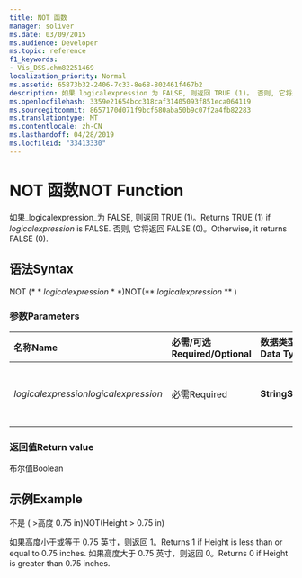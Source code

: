 ```yaml
---
title: NOT 函数
manager: soliver
ms.date: 03/09/2015
ms.audience: Developer
ms.topic: reference
f1_keywords:
- Vis_DSS.chm82251469
localization_priority: Normal
ms.assetid: 65873b32-2406-7c33-8e68-802461f467b2
description: 如果 logicalexpression 为 FALSE, 则返回 TRUE (1)。 否则, 它将返回 FALSE (0)。
ms.openlocfilehash: 3359e21654bcc318caf31405093f851eca064119
ms.sourcegitcommit: 8657170d071f9bcf680aba50b9c07f2a4fb82283
ms.translationtype: MT
ms.contentlocale: zh-CN
ms.lasthandoff: 04/28/2019
ms.locfileid: "33413330"
---
```

# <a name="not-function"></a><span data-ttu-id="1b148-104">NOT 函数</span><span class="sxs-lookup"><span data-stu-id="1b148-104">NOT Function</span></span>

<span data-ttu-id="1b148-105">如果_logicalexpression_为 FALSE, 则返回 TRUE (1)。</span><span class="sxs-lookup"><span data-stu-id="1b148-105">Returns TRUE (1) if  _logicalexpression_ is FALSE.</span></span> <span data-ttu-id="1b148-106">否则, 它将返回 FALSE (0)。</span><span class="sxs-lookup"><span data-stu-id="1b148-106">Otherwise, it returns FALSE (0).</span></span> 
  
## <a name="syntax"></a><span data-ttu-id="1b148-107">语法</span><span class="sxs-lookup"><span data-stu-id="1b148-107">Syntax</span></span>

<span data-ttu-id="1b148-108">NOT (\* \* *logicalexpression* \* \*)</span><span class="sxs-lookup"><span data-stu-id="1b148-108">NOT(\*\* *logicalexpression* \*\* )</span></span> 
  
### <a name="parameters"></a><span data-ttu-id="1b148-109">参数</span><span class="sxs-lookup"><span data-stu-id="1b148-109">Parameters</span></span>

|<span data-ttu-id="1b148-110">**名称**</span><span class="sxs-lookup"><span data-stu-id="1b148-110">**Name**</span></span>|<span data-ttu-id="1b148-111">**必需/可选**</span><span class="sxs-lookup"><span data-stu-id="1b148-111">**Required/Optional**</span></span>|<span data-ttu-id="1b148-112">**数据类型**</span><span class="sxs-lookup"><span data-stu-id="1b148-112">**Data Type**</span></span>|<span data-ttu-id="1b148-113">**说明**</span><span class="sxs-lookup"><span data-stu-id="1b148-113">**Description**</span></span>|
|:-----|:-----|:-----|:-----|
| <span data-ttu-id="1b148-114">_logicalexpression_</span><span class="sxs-lookup"><span data-stu-id="1b148-114">_logicalexpression_</span></span> <br/> |<span data-ttu-id="1b148-115">必需</span><span class="sxs-lookup"><span data-stu-id="1b148-115">Required</span></span>  <br/> |<span data-ttu-id="1b148-116">**String**</span><span class="sxs-lookup"><span data-stu-id="1b148-116">**String**</span></span> <br/> |<span data-ttu-id="1b148-117">要计算的逻辑表达式。</span><span class="sxs-lookup"><span data-stu-id="1b148-117">The logical expression to evaluate.</span></span>  <br/> |
   
### <a name="return-value"></a><span data-ttu-id="1b148-118">返回值</span><span class="sxs-lookup"><span data-stu-id="1b148-118">Return value</span></span>

<span data-ttu-id="1b148-119">布尔值</span><span class="sxs-lookup"><span data-stu-id="1b148-119">Boolean</span></span>
  
## <a name="example"></a><span data-ttu-id="1b148-120">示例</span><span class="sxs-lookup"><span data-stu-id="1b148-120">Example</span></span>

<span data-ttu-id="1b148-121">不是 ( \>高度 0.75 in)</span><span class="sxs-lookup"><span data-stu-id="1b148-121">NOT(Height \> 0.75 in)</span></span> 
  
<span data-ttu-id="1b148-122">如果高度小于或等于 0.75 英寸，则返回 1。</span><span class="sxs-lookup"><span data-stu-id="1b148-122">Returns 1 if Height is less than or equal to 0.75 inches.</span></span> <span data-ttu-id="1b148-123">如果高度大于 0.75 英寸，则返回 0。</span><span class="sxs-lookup"><span data-stu-id="1b148-123">Returns 0 if Height is greater than 0.75 inches.</span></span> 
  

